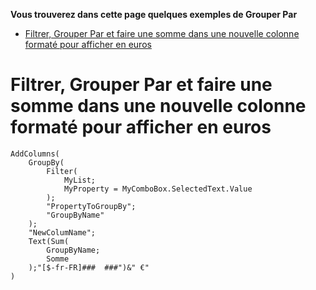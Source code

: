 **Vous trouverez dans cette page quelques exemples de Grouper Par**

- [Filtrer, Grouper Par et faire une somme dans une nouvelle colonne formaté pour afficher en euros](#filtrer-grouper-par-et-faire-une-somme-dans-une-nouvelle-colonne-formaté-pour-afficher-en-euros)

# Filtrer, Grouper Par et faire une somme dans une nouvelle colonne formaté pour afficher en euros

    AddColumns(
        GroupBy(
            Filter(
                MyList;
                MyProperty = MyComboBox.SelectedText.Value
            );
            "PropertyToGroupBy";
            "GroupByName"
        );
        "NewColumName";
        Text(Sum(
            GroupByName;
            Somme
        );"[$-fr-FR]###  ###")&" €"
    )

